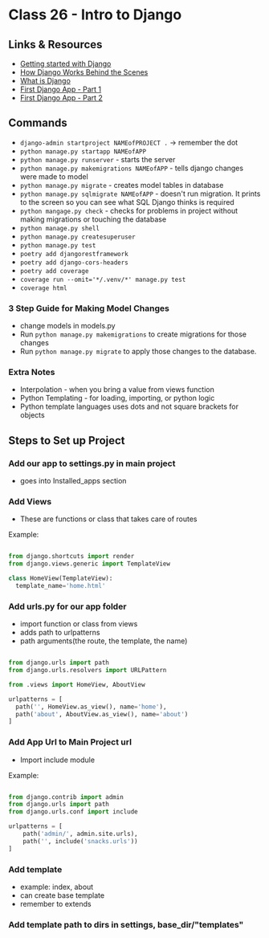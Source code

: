 # Class 26 - Intro to Django

## Links & Resources

- [Getting started with Django](https://www.djangoproject.com/start/)
- [How Django Works Behind the Scenes](https://wsvincent.com/how-django-works-behind-the-scenes/)
- [What is Django](https://developer.mozilla.org/en-US/docs/Learn/Server-side/Django/Introduction)
- [First Django App - Part 1](https://docs.djangoproject.com/en/3.0/intro/tutorial01/)
- [First Django App - Part 2](https://docs.djangoproject.com/en/3.0/intro/tutorial02/)

## Commands

- `django-admin startproject NAMEofPROJECT .` -> remember the dot
- `python manage.py startapp NAMEofAPP`
- `python manage.py runserver` - starts the server
- `python manage.py makemigrations NAMEofAPP` - tells django changes were made to model
- `python manage.py migrate` - creates model tables in database
- `python manage.py sqlmigrate NAMEofAPP` - doesn't run migration. It prints to the screen so you can see what SQL Django thinks is required
- `python mangage.py check` - checks for problems in project without making migrations or touching the database
- `python manage.py shell`
- `python manage.py createsuperuser`
- `python manage.py test`
- `poetry add djangorestframework`
- `poetry add django-cors-headers`
- `poetry add coverage`
- `coverage run --omit='*/.venv/*' manage.py test`
- `coverage html`

### 3 Step Guide for Making Model Changes

- change models in models.py
- Run `python manage.py makemigrations` to create migrations for those changes
- Run `python manage.py migrate` to apply those changes to the database.

### Extra Notes

- Interpolation - when you bring a value from views function
- Python Templating - for loading, importing, or python logic
- Python template languages uses dots and not square brackets for objects

## Steps to Set up Project

### Add our app to settings.py in main project

- goes into Installed_apps section

### Add Views

- These are functions or class that takes care of routes

Example:

```python

from django.shortcuts import render
from django.views.generic import TemplateView

class HomeView(TemplateView):
  template_name='home.html'

```

### Add urls.py for our app folder

- import function or class from views
- adds path to urlpatterns
- path arguments(the route, the template, the name)

```python

from django.urls import path
from django.urls.resolvers import URLPattern

from .views import HomeView, AboutView

urlpatterns = [
  path('', HomeView.as_view(), name='home'),
  path('about', AboutView.as_view(), name='about')
]
```

### Add App Url to Main Project url

- Import include module

Example:

```python

from django.contrib import admin
from django.urls import path
from django.urls.conf import include

urlpatterns = [
    path('admin/', admin.site.urls),
    path('', include('snacks.urls'))
]

```

### Add template

- example: index, about
- can create base template
- remember to extends

### Add template path to dirs in settings, base_dir/"templates"
